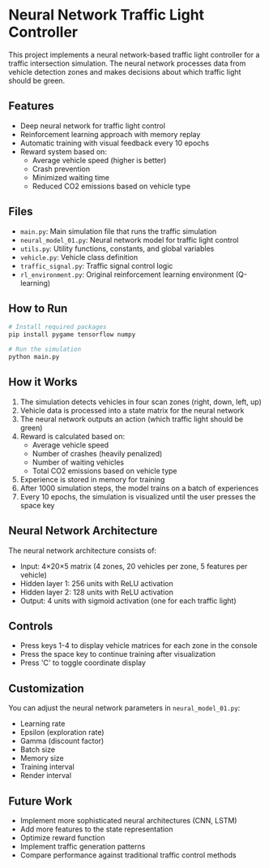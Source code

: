 # Neural Network Traffic Light Controller

This project implements a neural network-based traffic light controller for a traffic intersection simulation. The neural network processes data from vehicle detection zones and makes decisions about which traffic light should be green.

## Features

- Deep neural network for traffic light control
- Reinforcement learning approach with memory replay
- Automatic training with visual feedback every 10 epochs
- Reward system based on:
  - Average vehicle speed (higher is better)
  - Crash prevention
  - Minimized waiting time
  - Reduced CO2 emissions based on vehicle type

## Files

- `main.py`: Main simulation file that runs the traffic simulation
- `neural_model_01.py`: Neural network model for traffic light control
- `utils.py`: Utility functions, constants, and global variables
- `vehicle.py`: Vehicle class definition
- `traffic_signal.py`: Traffic signal control logic
- `rl_environment.py`: Original reinforcement learning environment (Q-learning)

## How to Run

```bash
# Install required packages
pip install pygame tensorflow numpy

# Run the simulation
python main.py
```

## How it Works

1. The simulation detects vehicles in four scan zones (right, down, left, up)
2. Vehicle data is processed into a state matrix for the neural network
3. The neural network outputs an action (which traffic light should be green)
4. Reward is calculated based on:
   - Average vehicle speed
   - Number of crashes (heavily penalized)
   - Number of waiting vehicles
   - Total CO2 emissions based on vehicle type
5. Experience is stored in memory for training
6. After 1000 simulation steps, the model trains on a batch of experiences
7. Every 10 epochs, the simulation is visualized until the user presses the space key

## Neural Network Architecture

The neural network architecture consists of:
- Input: 4×20×5 matrix (4 zones, 20 vehicles per zone, 5 features per vehicle)
- Hidden layer 1: 256 units with ReLU activation
- Hidden layer 2: 128 units with ReLU activation
- Output: 4 units with sigmoid activation (one for each traffic light)

## Controls

- Press keys 1-4 to display vehicle matrices for each zone in the console
- Press the space key to continue training after visualization
- Press 'C' to toggle coordinate display

## Customization

You can adjust the neural network parameters in `neural_model_01.py`:
- Learning rate
- Epsilon (exploration rate)
- Gamma (discount factor)
- Batch size
- Memory size
- Training interval
- Render interval

## Future Work

- Implement more sophisticated neural architectures (CNN, LSTM)
- Add more features to the state representation
- Optimize reward function
- Implement traffic generation patterns
- Compare performance against traditional traffic control methods 